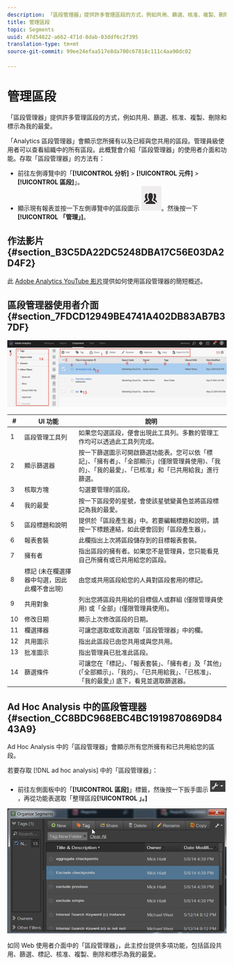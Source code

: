 ```yaml
---
description: 「區段管理器」提供許多管理區段的方式，例如共用、篩選、核准、複製、刪除和標示為我的最愛。
title: 管理區段
topic: Segments
uuid: 47d54822-a662-471d-8dab-03ddf6c2f395
translation-type: tm+mt
source-git-commit: 99ee24efaa517e8da700c67818c111c4aa90dc02

---
```



# 管理區段

「區段管理器」提供許多管理區段的方式，例如共用、篩選、核准、複製、刪除和標示為我的最愛。

「Analytics 區段管理器」會顯示您所擁有以及已經與您共用的區段。管理員級使用者可以查看組織中的所有區段。此概覽會介紹「區段管理器」的使用者介面和功能。存取「區段管理器」的方法有：

* 前往左側導覽中的「**[!UICONTROL 分析]** > **[!UICONTROL 元件]** > **[!UICONTROL 區段]**」。
* 顯示現有報表並按一下左側導覽中的區段圖示 ![](assets/segment_icon.png)。然後按一下&#x200B;**[!UICONTROL 「管理」]**。

## 作法影片 {#section_B3C5DA22DC5248DBA17C56E03DA2D4F2}

此 [Adobe Analytics YouTube 影片](https://www.youtube.com/watch?v=CdfOq98PTrg&amp;index=6&amp;list=PL2tCx83mn7GtHqZicFTa--aE6d02BvvTd)提供如何使用區段管理器的簡短概述。

## 區段管理器使用者介面 {#section_7FDCD12949BE4741A402DB83AB7B37DF}

![](assets/segment_manager_ui.png)

| # | UI 功能 | 說明 |
|---|---|---|
| 1 | 區段管理工具列 | 如果您勾選區段，便會出現此工具列。多數的管理工作均可以透過此工具列完成。 |
| 2 | 顯示篩選器 | 按一下篩選圖示可開啟篩選功能表。您可以依「標記」、「擁有者」、「全部顯示」(僅限管理員使用)、「我的」、「我的最愛」、「已核准」和「已共用給我」進行篩選。 |
| 3 | 核取方塊 | 勾選要管理的區段。 |
| 4 | 我的最愛 | 按一下區段旁的星號，會使該星號變黃色並將區段標記為我的最愛。 |
| 5 | 區段標題和說明 | 提供於「區段產生器」中。若要編輯標題和說明，請按一下標題連結，如此便會回到「區段產生器」。 |
| 6 | 報表套裝 | 此欄指出上次將區段儲存到的目標報表套裝。 |
| 7 | 擁有者 | 指出區段的擁有者。如果您不是管理員，您只能看見自己所擁有或已共用給您的區段。 |
| 8 | 標記 (未在欄選擇器中勾選，因此此欄不會出現) | 由您或共用區段給您的人員對區段套用的標記。 |
| 9 | 共用對象 | 列出您將區段共用給的目標個人或群組 (僅限管理員使用) 或「全部」(僅限管理員使用)。 |
| 10 | 修改日期 | 顯示上次修改區段的日期。 |
| 11 | 欄選擇器 | 可讓您選取或取消選取「區段管理器」中的欄。 |
| 12 | 共用圖示    | 指出此區段已由您共用或與您共用。 |
| 13 | 批准圖示    | 指出管理員已批准此區段。 |
| 14 | 篩選條件 | 可讓您在「標記」、「報表套裝」、「擁有者」及「其他」(「全部顯示」、「我的」、「已共用給我」、「已核准」、「我的最愛」) 底下，看見並選取篩選器。 |

## Ad Hoc Analysis 中的區段管理器 {#section_CC8BDC968EBC4BC1919870869D8443A9}

Ad Hoc Analysis 中的「區段管理器」會顯示所有您所擁有和已共用給您的區段。

若要存取 [!DNL ad hoc analysis] 中的「區段管理器」：

* 前往左側面板中的「**[!UICONTROL 區段]**」標籤，然後按一下扳手圖示 ![](assets/wrench_icon.png)，再從功能表選取「整理區段&#x200B;**[!UICONTROL 」。]**

![](assets/ad_hoc_organize_segments.png)

如同 Web 使用者介面中的「區段管理器」，此主控台提供多項功能，包括區段共用、篩選、標記、核准、複製、刪除和標示為我的最愛。
